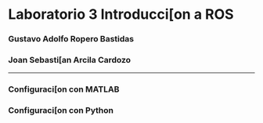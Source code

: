 # Laboratorio 3 Introducci[on a ROS
### Gustavo Adolfo Ropero Bastidas
### Joan Sebasti[an Arcila Cardozo
______________________________________
### Configuraci[on con MATLAB
### Configuraci[on con Python
